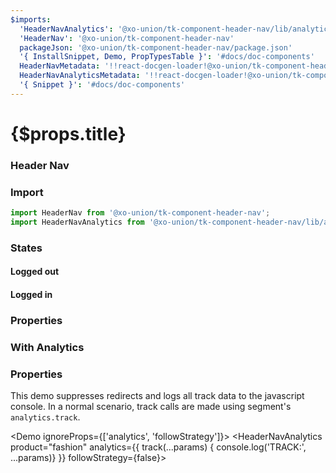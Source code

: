 ```yaml
---
$imports:
  'HeaderNavAnalytics': '@xo-union/tk-component-header-nav/lib/analytics'
  'HeaderNav': '@xo-union/tk-component-header-nav'
  packageJson: '@xo-union/tk-component-header-nav/package.json'
  '{ InstallSnippet, Demo, PropTypesTable }': '#docs/doc-components'
  HeaderNavMetadata: '!!react-docgen-loader!@xo-union/tk-component-header-nav/src/components/HeaderNav'
  HeaderNavAnalyticsMetadata: '!!react-docgen-loader!@xo-union/tk-component-header-nav/src/components/HeaderNavAnalytics'
  '{ Snippet }': '#docs/doc-components'
---
```


<h1>{$props.title}</h1>

### Header Nav

<InstallSnippet packageJson={packageJson} />

### Import

```javascript
import HeaderNav from '@xo-union/tk-component-header-nav';
import HeaderNavAnalytics from '@xo-union/tk-component-header-nav/lib/analytics';
```


### States

#### Logged out

<Demo>
  <HeaderNav />
</Demo>

#### Logged in

<Demo>
  <HeaderNav loggedIn />
</Demo>

### Properties

<PropTypesTable metadata={HeaderNavMetadata.props} />

### With Analytics

### Properties

This demo suppresses redirects and logs all track data to the javascript console. In a normal scenario, track calls are made using segment's `analytics.track`.

<Demo ignoreProps={['analytics', 'followStrategy']}>
  <HeaderNavAnalytics product="fashion" analytics={{ track(...params) { console.log('TRACK:', ...params)} }} followStrategy={false}>
    <HeaderNav />
  </HeaderNavAnalytics>
</Demo>

<PropTypesTable metadata={HeaderNavAnalyticsMetadata.props} />
